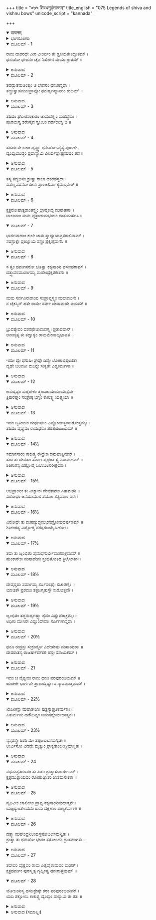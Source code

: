 +++
title = "०७५ शिवधनुर्वृत्तान्तम्"
title_english = "075 Legends of shiva and vishnu bows"
unicode_script = "kannada"

+++
<details open><summary>वाचनम्</summary>

<div class="audioEmbed"  caption="श्रीराम-हरिसीताराममूर्ति-घनपाठिभ्यां वचनम्" src="https://archive.org/download/Ramayana-recitation-Sriram-harisItArAmamUrti-Ghanapaati-v2/Kanda_1/Kanda_1_BK-075-Parashu_Ramena_Shivadhanur_Vruththtantha_Kathanam.mp3"></div>
</details>



<details><summary>ಭಾಗಸೂಚನಾ</summary>

ದಶರಥನ ಮಾತನ್ನು ತಿರಸ್ಕರಿಸುತ್ತಾ ಪರಶುರಾಮನು ಶ್ರೀರಾಮನಿಗೆ ವೈಷ್ಣವ ಧನುಸ್ಸಿಗೆ ಹೆದೆಯೇರಿಸಲು ಹೇಳಿದುದು
</details>

<details open><summary>ಮೂಲಮ್ - 1</summary>

ರಾಮ ದಾಶರಥೇ ವೀರ ವೀರ್ಯಂ ತೇ ಶ್ರೂಯತೇಽದ್ಭುತಮ್ ।  
ಧನುಷೋ ಭೇದನಂ ಚೈವ ನಿಖಿಲೇನ ಮಯಾ ಶ್ರುತಮ್ ॥
</details>

<details><summary>ಅನುವಾದ</summary>

ದಶರಥನಂದನ ಶ್ರೀರಾಮಾ! ವೀರನೇ! ನಿನ್ನ ಪರಾಕ್ರಮ ಅದ್ಭುತವಾಗಿದೆ ಎಂದು ಕೇಳಲಾಗುತ್ತದೆ. ನೀನು ಶಿವನ ಧನುಸ್ಸನ್ನು ಮುರಿದ ಸಮಾಚಾರವು ನನ್ನ ಕಿವಿಗೆ ಬಿದ್ದಿದೆ.॥1॥
</details>

<details open><summary>ಮೂಲಮ್ - 2</summary>

ತದದ್ಭುತಮಚಿಂತ್ಯಂ ಚ ಭೇದನಂ ಧನುಷಸ್ತಥಾ ।  
ತಚ್ಛ್ರುತ್ವಾಹಮನುಪ್ರಾಪ್ತೋ ಧನುರ್ಗೃಹ್ಯಾಪರಂ ಶುಭಮ್ ॥
</details>

<details><summary>ಅನುವಾದ</summary>

ಆ ಧನುಸ್ಸನ್ನು ಮುರಿಯುವುದು ಅದ್ಭುತ ಹಾಗೂ ಅಚಿಂತ್ಯವಾಗಿದೆ. ಅದು ತುಂಡಾದ ಮಾತನ್ನು ಕೇಳಿ ನಾನು ಇನ್ನೊಂದು ಉತ್ತಮ ಧನುಸ್ಸನ್ನು ತೆಗೆದುಕೊಂಡು ಬಂದಿರುವೆನು.॥2॥
</details>

<details open><summary>ಮೂಲಮ್ - 3</summary>

ತದಿದಂ ಘೋರಸಂಕಾಶಂ ಜಾಮದಗ್ನ್ಯಂ ಮಹದ್ಧನುಃ ।  
ಪೂರಯಸ್ವ ಶರೇಣೈವ ಸ್ವಬಲಂ ದರ್ಶಯಸ್ವ ಚ ॥
</details>

<details><summary>ಅನುವಾದ</summary>

ಇದೋ ಇದು ಜಮದಗ್ನಿಯ ಕುಮಾರ ಪರಶುರಾಮನ ಭಯಂಕರ ಮತ್ತು ವಿಶಾಲ ಧನುಸ್ಸಾಗಿದೆ. ನೀನು ಇದನ್ನು ಸೆಳೆದು ಇದಕ್ಕೆ ಬಾಣವನ್ನು ಹೂಡಿ ನಿನ್ನ ಬಲವನ್ನು ತೋರಿಸು.॥3॥
</details>

<details open><summary>ಮೂಲಮ್ - 4</summary>

ತದಹಂ ತೇ ಬಲಂ ದೃಷ್ಟ್ವಾ ಧನುಷೋಽಪ್ಯಸ್ಯ ಪೂರಣೇ ।  
ದ್ವಂದ್ವಯುದ್ಧಂ ಪ್ರದಾಸ್ಯಾಮಿ ವೀರ್ಯಶ್ಲಾಘ್ಯಮಹಂ ತವ ॥
</details>

<details><summary>ಅನುವಾದ</summary>

ನೀನು ಈ ಮಹಾ ಧನುಸ್ಸಿನ ತೋಲನ - ಪೂರಣ - ಶರಸಂಧಾನಾದಿಗಳನ್ನು ಮಾಡಿ, ನಿನ್ನ ಅದ್ಭುತ ಬಲವನ್ನು ತೊರಿಸಿದೆಯಾದರೆ, ಬಳಿಕ ನಾನು ನಿನಗೆ ವೀರ್ಯಶ್ಲಾಘ್ಯವಾದ ದ್ವಂದ್ವ ಯುದ್ಧವನ್ನು ಕೊಡುತ್ತೇನೆ.॥4॥
</details>

<details open><summary>ಮೂಲಮ್ - 5</summary>

ತಸ್ಯ ತದ್ವಚನಂ ಶ್ರುತ್ವಾ ರಾಜಾ ದಶರಥಸ್ತದಾ ।  
ವಿಷಣ್ಣವದನೋ ದೀನಃ ಪ್ರಾಂಜಲಿರ್ವಾಕ್ಯಮಬ್ರವೀತ್ ॥
</details>

<details><summary>ಅನುವಾದ</summary>

ಪರಶುರಾಮನ ಮಾತನ್ನು ಕೇಳಿ ಆಗ ದಶರಥನ ಮುಖದಲ್ಲಿ ವಿಷಾದ ಆವರಿಸಿತು. ಅವನು ದೀನಭಾವದಿಂದ ಕೈಮುಗಿದು ಹೇಳಿದನು.॥5॥
</details>

<details open><summary>ಮೂಲಮ್ - 6</summary>

ಕ್ಷತ್ರರೋಷಾತ್ಪ್ರಶಾಂತಸ್ತ್ವಂ ಬ್ರಾಹ್ಮಣಶ್ಚ ಮಹಾತಪಾಃ ।  
ಬಾಲಾನಾಂ ಮಮ ಪುತ್ರಾಣಾಮಭಯಂ ದಾತುಮರ್ಹಸಿ ॥
</details>

<details open><summary>ಮೂಲಮ್ - 7</summary>

ಭಾರ್ಗವಾಣಾಂ ಕುಲೇ ಜಾತಃ ಸ್ವಾಧ್ಯಾಯವ್ರತಶಾಲಿನಾಮ್ ।  
ಸಹಸ್ರಾಕ್ಷೇ ಪ್ರತಿಜ್ಞಾಯ ಶಸ್ತ್ರಂ ಪ್ರಕ್ಷಿಪ್ತವಾನಸಿ ॥
</details>

<details><summary>ಅನುವಾದ</summary>

ಬ್ರಾಹ್ಮಣೊತ್ತಮನೇ! ತಾವು ಸ್ವಾಧ್ಯಾಯ, ವ್ರತದಿಂದ ಶೋಭಿಸುವ ಭೃಗುವಂಶೀ ಬ್ರಾಹ್ಮಣರ ಕುಲದಲ್ಲಿ ಉತ್ಪನ್ನರಾಗಿ ಸ್ವತಃ ಮಹಾತಪಸ್ವೀ ಬ್ರಹ್ಮಜ್ಞಾನಿಗಳಾಗಿರುವಿರಿ. ಕ್ಷತ್ರಿಯರ ಮೇಲೆ ರೋಷ ಪ್ರಕಟಸಿ ಈಗ ಶಾಂತರಾಗಿರುವಿರಿ, ಅದಕ್ಕಾಗಿ ನನ್ನ ಪುತ್ರರಿಗೆ ನೀವು ಅಭಯದಾನ ಕೊಡುವ ಕೃಪೆ ಮಾಡಬೇಕು. ಏಕೆಂದರೆ ತಾವು ಇಂದ್ರನ ಬಳಿ ಪ್ರತಿಜ್ಞೆ ಮಾಡಿ ಶಸ್ತ್ರಗಳನ್ನು ತ್ಯಾಗ ಮಾಡಿ ಬಿಟ್ಟಿರುವಿರಿ.॥6-7॥
</details>

<details open><summary>ಮೂಲಮ್ - 8</summary>

ಸ ತ್ವಂ ಧರ್ಮಪರೋ ಭೂತ್ವಾ ಕಶ್ಯಪಾಯ ವಸುಂಧರಾಮ್ ।  
ದತ್ತ್ವಾವನಮುಪಾಗಮ್ಯ ಮಹೇಂದ್ರಕೃತಕೇತನಃ ॥
</details>

<details><summary>ಅನುವಾದ</summary>

ಹೀಗೆ ತಾವು ಧರ್ಮದಲ್ಲಿ ತತ್ಪರರಾಗಿ ಕಶ್ಯಪರಿಗೆ ಭೂಮಿಯನ್ನು ದಾನ ಮಾಡಿ ವನಕ್ಕೆ ಹೋಗಿ ಮಹೇಂದ್ರ ಪರ್ವತದಲ್ಲಿ ಆಶ್ರಮ ರಚಿಸಿಕೊಂಡು ಇರುತ್ತೀರಿ.॥8॥
</details>

<details open><summary>ಮೂಲಮ್ - 9</summary>

ಮಮ ಸರ್ವವಿನಾಶಾಯ ಸಂಪ್ರಾಪ್ತಸ್ತ್ವಂ ಮಹಾಮುನೇ ।  
ನ ಚೈಕಸ್ಮಿನ್ ಹತೇ ರಾಮೇ ಸರ್ವೇ ಜೀವಾಮಹೇ ವಯಮ್ ॥
</details>

<details><summary>ಅನುವಾದ</summary>

ಮಹಾಮುನೇ! (ಈ ಪ್ರಕಾರ ಶಸ್ತ್ರತ್ಯಾಗದ ಪ್ರತಿಜ್ಞೆ ಮಾಡಿದರೂ) ತಾವು ನಮ್ಮ ಸರ್ವನಾಶ ಮಾಡಲಿಕ್ಕಾಗಿ ಹೇಗೆ ಬಂದಿರುವಿರಿ? (ನನ್ನ ರೋಷವಾದರೋ ಕೇವಲ ರಾಮನ ಮೇಲೆಯೇ ಇದೆ ಎಂದು ಹೇಳಿದರೆ-) ಏಕಮಾತ್ರ ರಾಮನನ್ನು ಕೊಂದರೆ ನಾವು ಯಾರೂ ಬದುಕಿರಲಾರೆವು.॥9॥
</details>

<details open><summary>ಮೂಲಮ್ - 10</summary>

ಬ್ರುವತ್ಯೇವಂ ದಶರಥೇಜಾಮದಗ್ನ್ಯಃ ಪ್ರತಾಪವಾನ್ ।  
ಅನಾದೃತ್ಯ ತು ತದ್ವಾಕ್ಯಂ ರಾಮಮೇವಾಭ್ಯಭಾಷತ ॥
</details>

<details><summary>ಅನುವಾದ</summary>

ದಶರಥನು ಹೀಗೆ ಹೇಳುತ್ತಲೇ ಇದ್ದನು. ಆದರೆ ಪ್ರತಾಪಿ ಪರಶುರಾಮನು ಅವನ ಮಾತನ್ನು ಲೆಕ್ಕಿಸದೆ ಶ್ರೀರಾಮನಲ್ಲೇ ಮಾತುಕತೆಯಲ್ಲೇ ತೊಡಗಿದ್ದನು.॥10॥
</details>

<details open><summary>ಮೂಲಮ್ - 11</summary>

ಇಮೇ ದ್ವೇ ಧನುಷೀ ಶ್ರೇಷ್ಠೇ ದಿವ್ಯೇ ಲೋಕಾಭಿಪೂಜಿತೇ ।  
ದೃಢೇ ಬಲವತೀ ಮುಖ್ಯೇ ಸುಕೃತೇ ವಿಶ್ವಕರ್ಮಣಾ ॥
</details>

<details><summary>ಅನುವಾದ</summary>

ಪರಶುರಾಮನು ಹೇಳಿದನು - ರಘುನಂದನ! ಇವೆರಡು ಧನುಸ್ಸುಗಳು ಶ್ರೇಷ್ಠ ಮತ್ತು ದಿವ್ಯವಾಗಿದ್ದವು. ಇಡೀ ಜಗತ್ತು ಇವನ್ನು ಪೂಜಿಸುತ್ತಿತ್ತು. ಸಾಕ್ಷಾತ್ ವಿಶ್ವಕರ್ಮನೇ ಇವನ್ನು ನಿರ್ಮಿಸಿದ್ದನು. ಇವು ಪ್ರಬಲ ಮತ್ತು ದೃಢವಾಗಿದ್ದವು.॥11॥
</details>

<details open><summary>ಮೂಲಮ್ - 12</summary>

ಅನುಸೃಷ್ಟಂ ಸುರೈರೇಕಂ ತ್ರ್ಯಂಬಕಾಯಯುಯುತ್ಸವೇ  
ತ್ರಿಪುರಘ್ನಂ ನರಿಶ್ರೇಷ್ಠ ಭಗ್ನಂ ಕಾಕುತ್ಸ್ಥ ಯತ್ತ್ವಯಾ ॥
</details>

<details><summary>ಅನುವಾದ</summary>

ನರಶ್ರೇಷ್ಠನೇ! ಇವುಗಳಲ್ಲಿ ಒಂದನ್ನು ದೇವತೆಗಳು ತ್ರಿಪುರನ್ನು ಕೊಲ್ಲಲು ಭಗವಾನ್ ಶಂಕರನಿಗೆ ಕೊಟ್ಟಿದ್ದರು. ಕಾಕುತ್ಸ್ಥನೇ! ಅದರಿಂದ ತ್ರಿಪುರನ ನಾಶವಾಗಿತ್ತು. ನೀನು ಮುರಿದು ಹಾಕಿದ ಧನುಸ್ಸು ಅದೇ ಆಗಿತ್ತು.॥12॥
</details>

<details open><summary>ಮೂಲಮ್ - 13</summary>

ಇದಂ ದ್ವಿತೀಯಂ ದುರ್ಧರ್ಷಂ ವಿಷ್ಣೋರ್ದತ್ತಂಸುರೋತ್ತಮೈಃ ।  
ತದಿದಂ ವೈಷ್ಣವಂ ರಾಮಧನುಃ ಪರಪುರಂಜಯಮ್ ॥
</details>

<details><summary>ಅನುವಾದ</summary>

ಇನ್ನೊಂದು ದುರ್ಧರ್ಷ ಧನುಸ್ಸು ಇದೇ ನನ್ನ ಕೈಯಲ್ಲೇ ಇದೆ. ಇದನ್ನು ದೇವತೆಗಳು ಭಗವಾನ್ ವಿಷ್ಣುವಿಗೆ ಕೊಟ್ಟಿದ್ದರು. ಶ್ರೀರಾಮಾ! ಶತ್ರುನಗರವನ್ನು ಜಯಿಸುವ ವೈಷ್ಣವ ಧನಸ್ಸು ಇದೇ ಆಗಿದೆ.॥13॥
</details>

<details open><summary>ಮೂಲಮ್ - 14½</summary>

ಸಮಾನಸಾರಂ ಕಾಕುತ್ಸ್ಥ ರೌದ್ರೇಣ ಧನುಷಾತ್ವಿದಮ್ ।  
ತದಾ ತು ದೇವತಾಃ ಸರ್ವಾಃ ಪೃಚ್ಛಂತಿ ಸ್ಮ ಪಿತಾಮಹಮ್ ॥  
ಶಿತಿಕಂಠಸ್ಯ ವಿಷ್ಣೋಶ್ಚ ಬಲಾಬಲನಿರೀಕ್ಷಯಾ ।
</details>

<details><summary>ಅನುವಾದ</summary>

ಕಾಕುತ್ಸ್ಥನೇ! ಇದೂ ಕೂಡ ಶಿವ ಧನುಸ್ಸಿನಂತೆ ಪ್ರಬಲವಾಗಿದೆ. ಹಿಂದೆ ಸಮಸ್ತ ದೇವತೆಗಳು ಭಗವಾನ್ ಶಿವ ಮತ್ತು ವಿಷ್ಣುವಿನ ಬಲಾಬಲದ ಕುರಿತು ಬ್ರಹ್ಮದೇವರಲ್ಲಿ ಕೇಳಿದರು - ಇವರಿಬ್ಬರಲ್ಲಿ ಯಾರು ಹೆಚ್ಚು ಬಲಶಾಲಿಗಳು.॥14½॥
</details>

<details open><summary>ಮೂಲಮ್ - 15½</summary>

ಅಭಿಪ್ರಾಯಂ ತು ವಿಜ್ಞಾಯ ದೇವತಾನಾಂ ಪಿತಾಮಹಃ ॥  
ವಿರೋಧಂ ಜನಯಾಮಾಸ ತಯೋಃ ಸತ್ಯವತಾಂ ವರಃ ।
</details>

<details><summary>ಅನುವಾದ</summary>

ದೇವತೆಗಳ ಅಭಿಪ್ರಾಯವನ್ನು ತಿಳಿದು ಸತ್ಯವಾದಿಗಳಲ್ಲಿ ಶ್ರೇಷ್ಠರಾದ ಪಿತಾಮಹ ಬ್ರಹ್ಮದೇವರು ಹರಿ-ಹರರಲ್ಲಿ ಪರಸ್ಪರ ವಿರೋಧ ಉಂಟಾಗುವಂತೆ ಮಾಡಿದರು.॥15½॥
</details>

<details open><summary>ಮೂಲಮ್ - 16½</summary>

ವಿರೋಧೇ ತು ಮಹದ್ಯುದ್ಧಮಭವದ್ರೋಮಹರ್ಷಣಮ್ ॥  
ಶಿತಿಕಂಠಸ್ಯ ವಿಷ್ಣೋಶ್ಚ ಪರಸ್ಪರಜಯೈಷಿಣೋಃ ।
</details>

<details><summary>ಅನುವಾದ</summary>

ವಿರೋಧ ಉಂಟಾದಾಗ ಒಬ್ಬರು ಮತ್ತೊಬ್ಬರನ್ನು ಜಯಿಸುವ ಇಚ್ಛೆಯುಳ್ಳ ಹರಿ-ಹರರಿಬ್ಬರಿಗೂ ರೋಮಾಂಚಕರ ಘೋರ ಯುದ್ಧ ಪ್ರಾರಂಭವಾಯಿತು.॥16½॥
</details>

<details open><summary>ಮೂಲಮ್ - 17½</summary>

ತದಾ ತು ಜೃಂಭಿತಂ ಶೈವಂಧನುರ್ಭೀಮಪರಾಕ್ರಮಮ್ ॥  
ಹುಂಕಾರೇಣ ಮಹಾದೇವಃ ಸ್ತಂಭಿತೋಽಥ ತ್ರಿಲೋಚನಃ ।
</details>

<details><summary>ಅನುವಾದ</summary>

ಆ ಸಮಯದಲ್ಲಿ ಭಗವಾನ್ ವಿಷ್ಣುವು ಹುಂಕಾರ ಮಾತ್ರದಿಂದಲೇ ಶಿವನ ಬಲಶಾಲಿ ಧನುಸ್ಸನ್ನು ಶಿಥಿಲ ಗೊಳಿಸಿ, ತ್ರಿನೇತ್ರಧಾರೀ ಮಹಾದೇವನನ್ನು ಸ್ತಂಭೀಭೂತವಾಗಿಸಿದನು.॥17½॥
</details>

<details open><summary>ಮೂಲಮ್ - 18½</summary>

ದೇವೈಸ್ತದಾ ಸಮಾಗಮ್ಯ ಸರ್ಷಿಸಂಘೈಃ ಸಚಾರಣೈಃ ॥  
ಯಾಚಿತೌ ಪ್ರಶಮಂ ತತ್ರಜಗ್ಮತುಸ್ತೌ ಸುರೋತ್ತವೌ ।
</details>

<details><summary>ಅನುವಾದ</summary>

ಆಗ ಋಷಿಗಳು, ಚಾರಣರೂ ಸಹಿತ ದೇವತೆಗಳೆಲ್ಲ ಬಂದು ಆ ಶ್ರೇಷ್ಠದೇವತೆಗಳನ್ನು ಶಾಂತರಾಗುವಂತೆ ಪ್ರಾರ್ಥಿಸಿದರು ಮತ್ತೆ ಅವರಿಬ್ಬರೂ ಶಾಂತರಾದರು.॥18½॥
</details>

<details open><summary>ಮೂಲಮ್ - 19½</summary>

ಜೃಂಭಿತಂ ತದ್ಧನುರ್ದೃಷ್ಟ್ವಾ ಶೈವಂ ವಿಷ್ಣುಪರಾಕ್ರಮೈಃ ॥  
ಅಧಿಕಂ ಮೇನಿರೇ ವಿಷ್ಣುಂದೇವಾಃ ಸರ್ಷಿಗಣಾಸ್ತಥಾ ।
</details>

<details><summary>ಅನುವಾದ</summary>

ಭಗವಾನ್ ವಿಷ್ಣುವಿನ ಪರಾಕ್ರಮದಿಂದ ಶಿವನ ಧನುಸ್ಸು ಶಿಥಿಲವಾದುದನ್ನು ನೋಡಿ ಋಷಿಗಳ ಸಹಿತ ದೇವತೆಗಳು ಭಗವಾನ್ ವಿಷ್ಣುವನ್ನು ಶ್ರೇಷ್ಠನೆಂದು ತಿಳಿದರು.॥19½॥
</details>

<details open><summary>ಮೂಲಮ್ - 20½</summary>

ಧನೂ ರುದ್ರಸ್ತು ಸಂಕ್ರುದ್ಧೋ ವಿದೇಹೇಷು ಮಹಾಯಶಾಃ ॥  
ದೇವರಾತಸ್ಯ ರಾಜರ್ಷೇರ್ದದೌ ಹಸ್ತೇ ಸಸಾಯಕಮ್ ।
</details>

<details><summary>ಅನುವಾದ</summary>

ಅನಂತರ ಕುಪಿತನಾದ ಮಹಾಯಶಸ್ವಿ ರುದ್ರನು ಬಾಣಸಹಿತ ತನ್ನ ಧನುಸ್ಸನ್ನು ವಿದೇಹ ರಾಜರ್ಷಿ ದೇವರಾತನ ಕೈಗೆ ಒಪ್ಪಿಸಿದನು.॥20½॥
</details>

<details open><summary>ಮೂಲಮ್ - 21</summary>

ಇದಂ ಚ ವೈಷ್ಣವಂ ರಾಮ ಧನುಃ ಪರಪುರಂಜಯಮ್ ॥  
ಋಚೀಕೇ ಭಾರ್ಗವೇ ಪ್ರಾದಾದ್ವಿಷ್ಣುಃ ಸ ನ್ಯಾಸಮುತ್ತಮಮ್ ।
</details>

<details><summary>ಅನುವಾದ</summary>

ಶ್ರೀರಾಮಾ! ಶತ್ರುನಗರವನ್ನು ಗೆಲ್ಲಬಲ್ಲ ಈ ವೈಷ್ಣವ ಧನುಸ್ಸನ್ನು ಭಗವಾನ್ ವಿಷ್ಣುವು ಭೃಗುವಂಶೀ ಋಚೀಕ ಮುನಿಗಳಿಗೆ ನ್ಯಾಸರೂಪವಾಗಿ ಕೊಟ್ಟನು.॥21॥
</details>

<details open><summary>ಮೂಲಮ್ - 22½</summary>

ಋಚೀಕಸ್ತು ಮಹಾತೇಜಾಃ ಪುತ್ರಸ್ಯಾಪ್ರತಿಕರ್ಮಣಃ ॥  
ಪಿತುರ್ಮಮ ದದೌದಿವ್ಯಂ ಜಮದಗ್ನೇರ್ಮಹಾತ್ಮನಃ ।
</details>

<details><summary>ಅನುವಾದ</summary>

ಮತ್ತೆ ಮಹಾತೇಜಸ್ವೀ ಋಚೀಕರು ಪ್ರತೀಕಾರ ಭಾವನಾರಹಿತನಾದ ತನ್ನ ಪುತ್ರ ಹಾಗೂ ನನ್ನ ತಂದೆ ಮಹಾತ್ಮ ಜಮದಗ್ನಿಗೆ ಈ ದಿವ್ಯಧನುಸ್ಸನ್ನು ಕೊಟ್ಟರು.॥22½॥
</details>

<details open><summary>ಮೂಲಮ್ - 23½</summary>

ನ್ಯಸ್ತಶಸ್ತ್ರೇ ಪಿತರಿ ಮೇ ತಪೋಬಲಸಮನ್ವಿತೇ ॥  
ಅರ್ಜುನೋ ವಿದಧೇ ಮೃತ್ಯುಂ ಪ್ರಾಕೃತಾಂಬುದ್ಧಿಮಾಸ್ಥಿತಃ ।
</details>

<details><summary>ಅನುವಾದ</summary>

ತಪೋಬಲ ಸಂಪನ್ನರಾದ ನನ್ನ ತಂದೆ ಜಮದಗ್ನಿಗಳು ಶಸ್ತ್ರಾಸ್ತ್ರಗಳನ್ನು ತ್ಯಜಿಸಿ ಧ್ಯಾನಸ್ಥರಾಗಿ ಕುಳಿತ್ತಿದ್ದಾಗ, ಪ್ರಾಕೃತ ಬುದ್ಧಿಯ ಕಾರ್ತವೀರ್ಯಾರ್ಜುನನು ಅವರನ್ನು ಕೊಂದು ಹಾಕಿದನು.॥23½॥
</details>

<details open><summary>ಮೂಲಮ್ - 24</summary>

ವಧಮಪ್ರತಿರೂಪಂ ತು ಪಿತುಃ ಶ್ರುತ್ವಾಸುದಾರುಣಮ್ ।  
ಕ್ಷತ್ರಮುತ್ಸಾಯದಂ ರೋಷಾಜ್ಜಾತಂ ಜಾತಮನೇಕಶಃ ॥
</details>

<details><summary>ಅನುವಾದ</summary>

ತಂದೆಯವರಿಗೆ ಯೋಗ್ಯವಲ್ಲದ ಈ ಅತ್ಯಂತ ಭಯಂಕರ ವಧೆಯ ಸಮಾಚಾರ ಕೇಳಿ ನಾನು ರೋಷದಿಂದ ಪದೇ-ಪದೇ ಉತ್ಪನ್ನರಾದ ಕ್ಷತ್ರಿಯರನ್ನು ಅನೇಕ ಸಲ ಸಂಹಾರ ಮಾಡಿದೆ.॥24॥
</details>

<details open><summary>ಮೂಲಮ್ - 25</summary>

ಪೃಥಿವೀಂ ಚಾಖಿಲಾಂ ಪ್ರಾಪ್ಯ ಕಶ್ಯಪಾಯಮಹಾತ್ಮನೇ ।  
ಯಜ್ಞಸ್ಯಾಂತೇಽದದಂ ರಾಮ ದಕ್ಷಿಣಾಂ ಪುಣ್ಯಕರ್ಮಣೇ ॥
</details>

<details><summary>ಅನುವಾದ</summary>

ಶ್ರೀರಾಮಾ! ಮತ್ತೆ ಇಡೀ ಪೃಥ್ವಿಯ ಮೇಲೆ ಅಧಿಕಾರ ಸ್ಥಾಪಿಸಿ ನಾನು ಒಂದು ಯಜ್ಞಮಾಡಿದೆ. ಆ ಯಜ್ಞ ಸಮಾಪ್ತಿಯಲ್ಲಿ ಪುಣ್ಯಕರ್ಮಾ ಮಹಾತ್ಮಾ ಕಶ್ಯಪರಿಗೆ ದಕ್ಷಿಣೆಯಾಗಿ ಇಡೀ ಭೂಮಿಯನ್ನು ದಾನ ಮಾಡಿದೆ.॥25॥
</details>

<details open><summary>ಮೂಲಮ್ - 26</summary>

ದತ್ತ್ವಾ ಮಹೇಂದ್ರನಿಲಯಸ್ತಪೋಬಲಸಮನ್ವಿತಃ ।  
ಶ್ರುತ್ವಾ ತು ಧನುಷೋ ಭೇದಂ ತತೋಽಹಂ ದ್ರುತಮಾಗತಃ ॥
</details>

<details><summary>ಅನುವಾದ</summary>

ಪೃಥ್ವಿಯನ್ನು ದಾನಮಾಡಿ ನಾನು ಮಹೇಂದ್ರ ಪರ್ವತದಲ್ಲಿ ಇರತೊಡಗಿ, ಅಲ್ಲಿ ತಪಸ್ಸು ಮಾಡಿ ತಪೋಬಲ ಸಂಪನ್ನನಾದೆ. ಶಿವನ ಧನುಸ್ಸು ಮುರಿದ ಸಮಾಚಾರ ಕೇಳಿ ಅಲ್ಲಿಂದ ನಾನು ಶೀಘ್ರವಾಗಿ ಇಲ್ಲಿಗೆ ಬಂದಿರುವೆನು.॥26॥
</details>

<details open><summary>ಮೂಲಮ್ - 27</summary>

ತದೇವಂ ವೈಷ್ಣವಂ ರಾಮ ಪಿತೃಪೈತಾಮಹಂ ಮಹತ್ ।  
ಕ್ಷತ್ರಧರ್ಮಂ ಪುರಸ್ಕೃತ್ಯ ಗೃಹ್ಣೀಷ್ವ ಧನುರುತ್ತಮಮ್ ॥
</details>

<details open><summary>ಮೂಲಮ್ - 28</summary>

ಯೋಜಯಸ್ವ ಧನುಃಶ್ರೇಷ್ಠೇ ಶರಂ ಪರಪುರಂಜಯಮ್ ।  
ಯದಿ ಶಕ್ತೋಽಸಿ ಕಾಕುತ್ಸ್ಥ ದ್ವಂದ್ವಂ ದಾಸ್ಯಾಮಿ ತೇ ತತಃ ॥
</details>

<details><summary>ಅನುವಾದ</summary>

ಶ್ರೀರಾಮಾ! ಹೀಗೆ ಈ ಮಹಾ ವೈಷ್ಣವ ಧನುಸ್ಸು ನನ್ನ ತಂದೆ, ಅಜ್ಜಂದಿರ ಅಧಿಕಾರದಲ್ಲಿ ಇದ್ದು ನನ್ನ ಬಳಿಗೆ ಬಂದಿದೆ; ಈಗ ನೀನು ಕ್ಷತ್ರಿಯ ಧರ್ಮವನ್ನು ಪುರಸ್ಕರಿಸಿ ಈ ಧನುಸ್ಸನ್ನು ಕೈಗೆ ಎತ್ತಿಕೋ ಮತ್ತು ಈ ಧನುಸ್ಸನ್ನು ಬಗ್ಗಿಸಿ, ಶತ್ರುನಗರದ ಮೇಲೆ ವಿಜಯ ಸಾಧಿಸಲು ಸಮರ್ಥವಾದ ಬಾಣವನ್ನು ಹೂಡು. ನೀನು ಹೀಗೆ ಮಾಡಿದರೆ ನಾನು ನಿನ್ನೊಡನೆ ದ್ವಂದ್ವ ಯುದ್ಧ ಮಾಡುವೆನು.॥27-28॥
</details>

<details><summary>ಅನುವಾದ (ಸಮಾಪ್ತಿಃ)</summary>

ವಾಲ್ಮೀಕಿ ವಿರಚಿತ ಆರ್ಷ ರಾಮಾಯಣ ಆದಿಕಾವ್ಯದ ಬಾಲಕಾಂಡದಲ್ಲಿ ಎಪ್ಪತ್ತೈದನೆಯ ಸರ್ಗ ಪೂರ್ಣವಾಯಿತು.॥75॥
</details>
